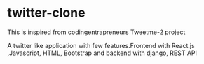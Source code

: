 # twitter-clone
This is inspired from codingentrapreneurs Tweetme-2 project

A twitter like application with few features.Frontend with React.js ,Javascript, HTML, Bootstrap 
and backend with django, REST API
